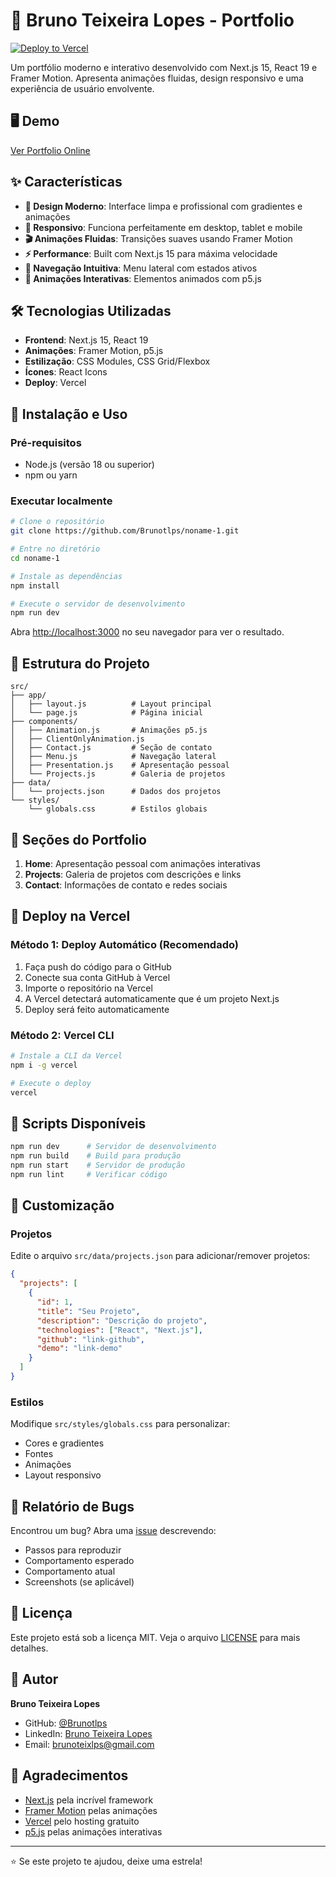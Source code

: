 # 🚀 Bruno Teixeira Lopes - Portfolio

[![Deploy to Vercel](https://vercel.com/button)](https://vercel.com/new/clone?repository-url=https://github.com/Brunotlps/noname-1)

Um portfólio moderno e interativo desenvolvido com Next.js 15, React 19 e Framer Motion. Apresenta animações fluidas, design responsivo e uma experiência de usuário envolvente.

## 🖥️ Demo

[Ver Portfolio Online](https://SEU_DOMINIO.vercel.app)

## ✨ Características

- **🎨 Design Moderno**: Interface limpa e profissional com gradientes e animações
- **📱 Responsivo**: Funciona perfeitamente em desktop, tablet e mobile
- **🎬 Animações Fluidas**: Transições suaves usando Framer Motion
- **⚡ Performance**: Built com Next.js 15 para máxima velocidade
- **🎯 Navegação Intuitiva**: Menu lateral com estados ativos
- **🌟 Animações Interativas**: Elementos animados com p5.js

## 🛠️ Tecnologias Utilizadas

- **Frontend**: Next.js 15, React 19
- **Animações**: Framer Motion, p5.js
- **Estilização**: CSS Modules, CSS Grid/Flexbox
- **Ícones**: React Icons
- **Deploy**: Vercel

## 🚀 Instalação e Uso

### Pré-requisitos

- Node.js (versão 18 ou superior)
- npm ou yarn

### Executar localmente

```bash
# Clone o repositório
git clone https://github.com/Brunotlps/noname-1.git

# Entre no diretório
cd noname-1

# Instale as dependências
npm install

# Execute o servidor de desenvolvimento
npm run dev
```

Abra [http://localhost:3000](http://localhost:3000) no seu navegador para ver o resultado.

## 📁 Estrutura do Projeto

```
src/
├── app/
│   ├── layout.js          # Layout principal
│   └── page.js            # Página inicial
├── components/
│   ├── Animation.js       # Animações p5.js
│   ├── ClientOnlyAnimation.js
│   ├── Contact.js         # Seção de contato
│   ├── Menu.js            # Navegação lateral
│   ├── Presentation.js    # Apresentação pessoal
│   └── Projects.js        # Galeria de projetos
├── data/
│   └── projects.json      # Dados dos projetos
└── styles/
    └── globals.css        # Estilos globais
```

## 🎯 Seções do Portfolio

1. **Home**: Apresentação pessoal com animações interativas
2. **Projects**: Galeria de projetos com descrições e links
3. **Contact**: Informações de contato e redes sociais

## 🚀 Deploy na Vercel

### Método 1: Deploy Automático (Recomendado)

1. Faça push do código para o GitHub
2. Conecte sua conta GitHub à Vercel
3. Importe o repositório na Vercel
4. A Vercel detectará automaticamente que é um projeto Next.js
5. Deploy será feito automaticamente

### Método 2: Vercel CLI

```bash
# Instale a CLI da Vercel
npm i -g vercel

# Execute o deploy
vercel
```

## 🔧 Scripts Disponíveis

```bash
npm run dev      # Servidor de desenvolvimento
npm run build    # Build para produção
npm run start    # Servidor de produção
npm run lint     # Verificar código
```

## 🎨 Customização

### Projetos
Edite o arquivo `src/data/projects.json` para adicionar/remover projetos:

```json
{
  "projects": [
    {
      "id": 1,
      "title": "Seu Projeto",
      "description": "Descrição do projeto",
      "technologies": ["React", "Next.js"],
      "github": "link-github",
      "demo": "link-demo"
    }
  ]
}
```

### Estilos
Modifique `src/styles/globals.css` para personalizar:
- Cores e gradientes
- Fontes
- Animações
- Layout responsivo

## 🐛 Relatório de Bugs

Encontrou um bug? Abra uma [issue](https://github.com/Brunotlps/noname-1/issues) descrevendo:
- Passos para reproduzir
- Comportamento esperado
- Comportamento atual
- Screenshots (se aplicável)

## 📝 Licença

Este projeto está sob a licença MIT. Veja o arquivo [LICENSE](LICENSE) para mais detalhes.

## 👤 Autor

**Bruno Teixeira Lopes**
- GitHub: [@Brunotlps](https://github.com/Brunotlps)
- LinkedIn: [Bruno Teixeira Lopes](https://linkedin.com/in/brunotlps)
- Email: brunoteixlps@gmail.com

## 🙏 Agradecimentos

- [Next.js](https://nextjs.org/) pela incrível framework
- [Framer Motion](https://www.framer.com/motion/) pelas animações
- [Vercel](https://vercel.com/) pelo hosting gratuito
- [p5.js](https://p5js.org/) pelas animações interativas

---

⭐ Se este projeto te ajudou, deixe uma estrela!
